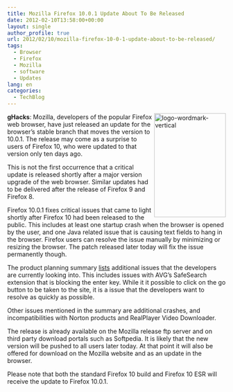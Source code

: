 ```yaml
---
title: Mozilla Firefox 10.0.1 Update About To Be Released
date: 2012-02-10T13:58:00+00:00
layout: single
author_profile: true
url: 2012/02/10/mozilla-firefox-10-0-1-update-about-to-be-released/
tags:
  - Browser
  - Firefox
  - Mozilla
  - software
  - Updates
lang: en
categories: 
  - TechBlog
---
```

[<img title="logo-wordmark-vertical" border="0" alt="logo-wordmark-vertical" align="right" src="http://lh5.ggpht.com/-m3LeGMNKb2U/TzUbe_gIW7I/AAAAAAAAEpk/1POqz7dWfIw/logo-wordmark-vertical_thumb%25255B1%25255D.png?imgmax=800" width="165" height="240" />](http://lh5.ggpht.com/-avNaU3aWcEM/TzUbb2FIc5I/AAAAAAAAEpc/SiU2tuirs34/s1600-h/logo-wordmark-vertical%25255B3%25255D.png)**gHacks**: Mozilla, developers of the popular Firefox web browser, have just released an update for the browser’s stable branch that moves the version to 10.0.1. The release may come as a surprise to users of Firefox 10, who were updated to that version only ten days ago. 

This is not the first occurrence that a critical update is released shortly after a major version upgrade of the web browser. Similar updates had to be delivered after the release of Firefox 9 and Firefox 8. 

Firefox 10.0.1 fixes critical issues that came to light shortly after Firefox 10 had been released to the public. This includes at least one startup crash when the browser is opened by the user, and one Java related issue that is causing text fields to hang in the browser. Firefox users can resolve the issue manually by minimizing or resizing the browser. The patch released later today will fix the issue permanently though. 

The product planning summary [lists](https://wiki.mozilla.org/Firefox/Planning/2012-02-08) additional issues that the developers are currently looking into. This includes issues with AVG’s SafeSearch extension that is blocking the enter key. While it it possible to click on the go button to be taken to the site, it is a issue that the developers want to resolve as quickly as possible. 

Other issues mentioned in the summary are additional crashes, and incompatibilities with Norton products and RealPlayer Video Downloader. 

The release is already available on the Mozilla release ftp server and on third party download portals such as Softpedia. It is likely that the new version will be pushed to all users later today. At that point it will also be offered for download on the Mozilla website and as an update in the browser. 

Please note that both the standard Firefox 10 build and Firefox 10 ESR will receive the update to Firefox 10.0.1.